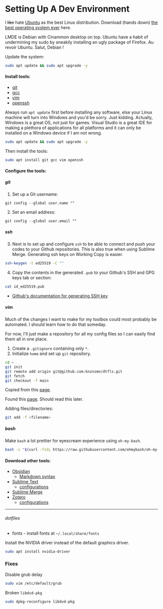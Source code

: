 # Setting Up A Dev Environment

l ~~like~~ hate [Ubuntu](https://ubuntubudgie.org/downloads) as the best Linux distribution. Download (hands down) [the best operating system ever](https://www.linuxmint.com/download_lmde.php) here.

LMDE is Debian with Cinammon desktop on top. Ubuntu have a habit of undermining my sudo by sneakily installing an ugly package of Firefox. Au revoir Ubuntu. Salut, Debian !

Update the system:
```bash
sudo apt update && sudo apt upgrade -y
```

#### Install tools:
- [git](git.md)
- [gcc](gcc.md)
- [vim](vim.md)
- [openssh](ssh.md)

Always run `apt update` first before installing any software, else your Linux machine will turn into Windows and you'd be sorry. Just kidding. Actually, WIndows is a great OS, not just for games. Visual Studio is a great IDE for making a plethora of applications for all platforms and it can only be installed on a Windows device if I am not wrong.

```bash
sudo apt update && sudo apt upgrade -y
```

Then install the tools:

```bash
sudo apt install git gcc vim openssh
```

#### Configure the tools:
##### git
1. Set up a Git username:
```shell
git config --global user.name ""
```

2. Set an email address:
```shell
git config --global user.email ""
```
##### ssh
3. Next is to set up and configure `ssh` to be able to connect and push your codes to your Github repositories. This is also true when using Sublime Merge. Generating ssh keys on Working Copy is easier.

```bash
ssh-keygen -t ed25519 -C ""
```

4. Copy the contents in the generated `.pub` to your Github's SSH and GPG keys tab or section:
```bash
cat id_ed25519.pub
```

- [Github's documentation for generating SSH key](https://docs.github.com/en/authentication/connecting-to-github-with-ssh/generating-a-new-ssh-key-and-adding-it-to-the-ssh-agent?platform=linux)

##### vim

Much of the changes I want to make for my toolbox could most probably be automated. I should learn how to do that someday.

For now, I'll just make a repository for all my config files so I can easily find them all in one place.

1. Create a `.gitignore` containing only `*`.
2. Initialize `home` and set up `git` repository.
```bash
cd ~
git init
git remote add origin git@github.com:knznsmn/dtfls.git
git fetch
git checkout -f main
```

Copied from this [page](https://drewdevault.com/2019/12/30/dotfiles.html).

Found this [page](https://dotfiles.github.io/). Should read this later.

Adding files/directories:
```bash
git add -f <filename>
```
##### bash
Make `bash` a lot prettier for eyescream experience using `oh-my-bash`.
```bash
bash -c "$(curl -fsSL https://raw.githubusercontent.com/ohmybash/oh-my-bash/master/tools/install.sh)"
```
#### Download other tools:

- [Obsidian](https://www.obsidian.md)
	- [Markdown syntax](/sujets/cs/tables/md.md) 
- [Sublime Text](https://www.sublimetext.com/download_thanks?target=x64-deb)
	- [configurations](/outils/subl.md)
- [Sublime Merge](https://www.sublimemerge.com/download_thanks?target=x64-deb) 
- [Zotero](https://www.zotero.org/) 
    - [configurations](/outils/zotero.md) 

---
###### dotfiles
- fonts - install fonts at `~/.local/share/fonts`

Install the NVIDIA driver instead of the default graphics driver.

```bash
sudo apt install nvidia-driver
```
### Fixes

Disable grub delay
```bash
sudo vim /etc/default/grub
```
Broken `libdvd-pkg`
```bash
sudo dpkg-reconfigure libdvd-pkg
```